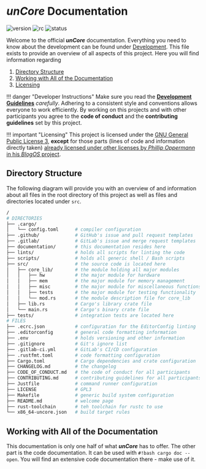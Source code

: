 # _unCore_ Documentation

![version](https://img.shields.io/badge/version-v0.1.0-black?&style=for-the-badge)
![rc](https://img.shields.io/badge/RC1-ALPHA1-F7F5FB?&style=for-the-badge)
![status](https://img.shields.io/badge/status-UNSTABLE-FBB444?&style=for-the-badge)

Welcome to the official **_unCore_** documentation. Everything you need to know about the development can be found under [Development](./development.md). This file exists to provide an overview of all aspects of this project. Here you will find information regarding

1. [Directory Structure](#directory-structure)
2. [Working with All of the Documentation](#working-with-all-of-the-documentation)
3. [Licensing](#licensing)

!!! danger "Developer Instructions"
    Make sure you read the [**Development Guidelines**](./development.md) _carefully_. Adhering to a consistent style and conventions allows everyone to work efficiently. By working on this projects and with other participants you agree to the **code of conduct** and the **contributing guidelines** set by this project.

!!! important "Licensing"
    This project is licensed under the [GNU General Public License 3][license::test], **except** for those parts (lines of code and information directly taken) [already licensed under other licenses by _Phillip Oppermann_ in his _BlogOS_ project][license::phil-op-blog-os].

[license::test]: https://www.gnu.org/licenses/gpl-3.0.txt
[license::phil-op-blog-os]: https://github.com/phil-opp/blog_os#license

## Directory Structure

The following diagram will provide you with an overview of and information about all files in the root directory of this project as well as files and directories located under `src`.

``` BASH
/
# DIRECTORIES
├── .cargo/
│   └── config.toml      # compiler configuration
├── .github/             # GitHub's issue and pull request templates
├── .gitlab/             # GitLab's issue and merge request templates
├── documentation/       # this documentation resides here
├── lints/               # holds all scripts for linting the code
├── scripts/             # holds all generic shell / Bash scripts
├── src/                 # the source code is located here
│   ├── core_lib/        # the module holding all major modules
│   │   ├── hw           # the major module for hardware
│   │   ├── mem          # the major module for memory management
│   │   ├── misc         # the major module for miscellaneous functions
│   │   ├── tests        # the major module for testing functionality
│   │   └── mod.rs       # the module description file for core_lib
│   ├── lib.rs           # Cargo's library crate file
│   └── main.rs          # Cargo's binary crate file
├── tests/               # integration tests are located here
# FILES
├── .ecrc.json           # configuration for the EditorConfig linting
├── .editorconfig        # general code formatting information
├── .env                 # holds versioning and other information
├── .gitignore           # Git's ignore list
├── .gitlab-ci.yml       # GitLab's CI/CD configuration
├── .rustfmt.toml        # code formatting configuration
├── Cargo.toml           # Cargo dependencies and crate configuration
├── CHANGELOG.md         # the changelog
├── CODE_OF_CONDUCT.md   # the code of conduct for all participants
├── CONTRIBUTING.md      # contributing guidelines for all participants
├── Justfile             # command runner configuration
├── LICENSE              # GPL3
├── Makefile             # generic build system configuration
├── README.md            # welcome page
├── rust-toolchain       # teh toolchain for rustc to use
└── x86_64-uncore.json   # build target rules
```

## Working with All of the Documentation

This documentation is only one half of what **_unCore_** has to offer. The other part is the code documentation. It can be used with `#!bash cargo doc --open`. You will find an extensive code documentation there - make use of it.
